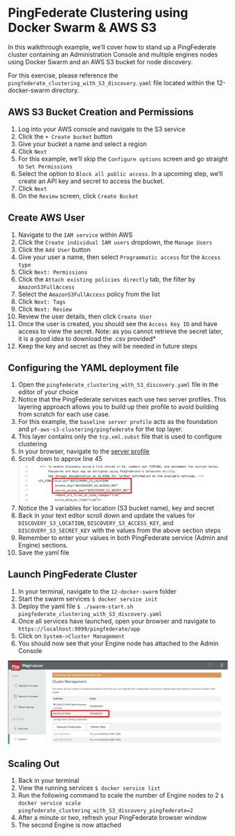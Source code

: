 # PingFederate Clustering using Docker Swarm & AWS S3

In this walkthrough example, we’ll cover how to stand up a PingFederate cluster containing an Administration Console and multiple engines nodes using Docker Swarm and an AWS S3 bucket for node discovery.

For this exercise, please reference the `pingfederate_clustering_with_S3_discovery.yaml` file located within the 12-docker-swarm directory.

## AWS S3 Bucket Creation and Permissions

1. Log into your AWS console and navigate to the S3 service
1. Click the `+ Create bucket` button
1. Give your bucket a name and select a region
1. Click `Next`
1. For this example, we’ll skip the `Configure options` screen and go straight to `Set Permissions`
1. Select the option to `Block all public access`. In a upcoming step, we’ll create an API key and secret to access the bucket.
1. Click `Next`
1. On the `Review` screen, click `Create Bucket`

## Create AWS User

1. Navigate to the `IAM service` within AWS
1. Click the `Create individual IAM users` dropdown, the `Manage Users`
1. Click the `Add User` button
1. Give your user a name, then select `Programmatic access` for the `Access type`
1. Click `Next: Permissions`
1. Click the `Attach existing policies directly` tab, the filter by `AmazonS3FullAccess`
1. Select the `AmazonS3FullAccess` policy from the list
1. Click `Next: Tags`
1. Click `Next: Review`
1. Review the user details, then click `Create User`
1. Once the user is created, you should see the `Access Key ID` and have access to view the secret. Note: as you cannot retrieve the secret later, it is a good idea to download the .csv provided*
1. Keep the key and secret as they will be needed in future steps

## Configuring the YAML deployment file

1. Open the `pingfederate_clustering_with_S3_discovery.yaml` file in the editor of your choice
1. Notice that the PingFederate services each use two server profiles. This layering approach allows you to build up their profile to avoid building from scratch for each use case.
1. For this example, the `baseline server profile` acts as the foundation and `pf-aws-s3-clustering/pingfederate` for the top layer.
1. This layer contains only the `tcp.xml.subst` file that is used to configure clustering
1. In your browser, navigate to the [server profile](https://github.com/pingidentity/pingidentity-server-profiles/blob/master/pf-aws-s3-clustering/pingfederate/instance/server/default/conf/tcp.xml.subst)
1. Scroll down to approx line 45
![Cluster Management Console](../docs/images/TCP_XML_S3_CLUSTER_VARS.png)
1. Notice the 3 variables for location (S3 bucket name), key and secret
1. Back in your text editor scroll down and update the values for `DISCOVERY_S3_LOCATION`, `DISCOVERY_S3_ACCESS_KEY`, and `DISCOVERY_S3_SECRET_KEY` with the values from the above section steps
1. Remember to enter your values in both PingFederate service (Admin and Engine) sections.
1. Save the yaml file

## Launch PingFederate Cluster

1. In your terminal, navigate to the `12-docker-swarm` folder
1. Start the swarm services `$ docker service init`
1. Deploy the yaml file `$ ./swarm-start.sh pingfederate_clustering_with_S3_discovery.yaml`
1. Once all services have launched, open your browser and navigate to `https://localhost:9999/pingfederate/app`
1. Click on `System->Cluster Management`
1. You should now see that your Engine node has attached to the Admin Console

 ![Cluster Management Console](../docs/images/PF_CLUSTER_CONSOLE.png)

## Scaling Out

1. Back in your terminal
1. View the running services `$ docker service list`
1. Run the following command to scale the number of Engine nodes to 2 `$ docker service scale pingfederate_clustering_with_S3_discovery_pingfederate=2`
1. After a minute or two, refresh your PingFederate browser window
1. The second Engine is now attached
